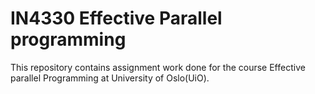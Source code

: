 # IN4330 Effective Parallel programming
This repository contains assignment work done for the course Effective parallel Programming at University of Oslo(UiO).
